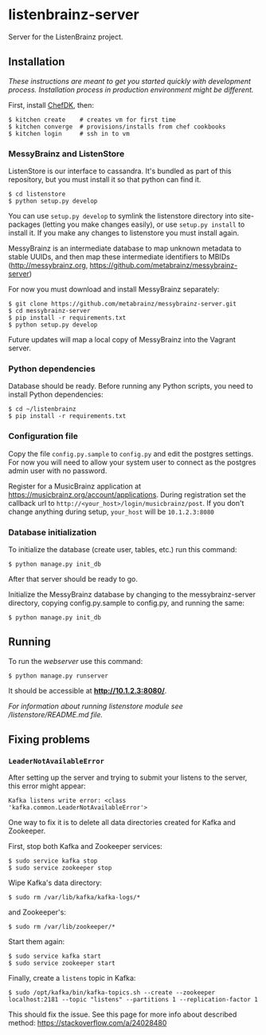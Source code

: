 # listenbrainz-server

Server for the ListenBrainz project.


## Installation

*These instructions are meant to get you started quickly with development
process. Installation process in production environment might be different.*

First, install [ChefDK](https://downloads.chef.io/chef-dk/), then:

    $ kitchen create    # creates vm for first time
    $ kitchen converge  # provisions/installs from chef cookbooks
    $ kitchen login     # ssh in to vm

### MessyBrainz and ListenStore

ListenStore is our interface to cassandra. It's bundled as part of this
repository, but you must install it so that python can find it.

    $ cd listenstore
    $ python setup.py develop

You can use `setup.py develop` to symlink the listenstore directory into
site-packages (letting you make changes easily), or use `setup.py install`
to install it. If you make any changes to listenstore you must install
again.

MessyBrainz is an intermediate database to map unknown metadata to stable
UUIDs, and then map these intermediate identifiers to MBIDs
(http://messybrainz.org, https://github.com/metabrainz/messybrainz-server)

For now you must download and install MessyBrainz separately:

    $ git clone https://github.com/metabrainz/messybrainz-server.git
    $ cd messybrainz-server
    $ pip install -r requirements.txt
    $ python setup.py develop

Future updates will map a local copy of MessyBrainz into the Vagrant
server.

### Python dependencies

Database should be ready. Before running any Python scripts, you need to
install Python dependencies:

    $ cd ~/listenbrainz
    $ pip install -r requirements.txt

### Configuration file

Copy the file `config.py.sample` to `config.py` and edit the postgres
settings. For now you will need to allow your system user to connect
as the postgres admin user with no password.

Register for a MusicBrainz application at
https://musicbrainz.org/account/applications.
During registration set the callback url to
`http://<your_host>/login/musicbrainz/post`.
If you don't change anything during setup, `your_host`
will be `10.1.2.3:8080`

### Database initialization

To initialize the database (create user, tables, etc.) run this command:

    $ python manage.py init_db

After that server should be ready to go.

Initialize the MessyBrainz database by changing to the messybrainz-server
directory, copying config.py.sample to config.py, and running the same:

    $ python manage.py init_db


## Running

To run the *webserver* use this command:

    $ python manage.py runserver

It should be accessible at **http://10.1.2.3:8080/**.

*For information about running listenstore module see /listenstore/README.md
file.*


## Fixing problems

### `LeaderNotAvailableError`

After setting up the server and trying to submit your listens to the server,
this error might appear:

    Kafka listens write error: <class 'kafka.common.LeaderNotAvailableError'>

One way to fix it is to delete all data directories created for Kafka and
Zookeeper.

First, stop both Kafka and Zookeeper services:

    $ sudo service kafka stop
    $ sudo service zookeeper stop

Wipe Kafka's data directory:

    $ sudo rm /var/lib/kafka/kafka-logs/*

and Zookeeper's:

    $ sudo rm /var/lib/zookeeper/*

Start them again:

    $ sudo service kafka start
    $ sudo service zookeeper start

Finally, create a `listens` topic in Kafka:

    $ sudo /opt/kafka/bin/kafka-topics.sh --create --zookeeper localhost:2181 --topic "listens" --partitions 1 --replication-factor 1

This should fix the issue. See this page for more info about described method:
https://stackoverflow.com/a/24028480
